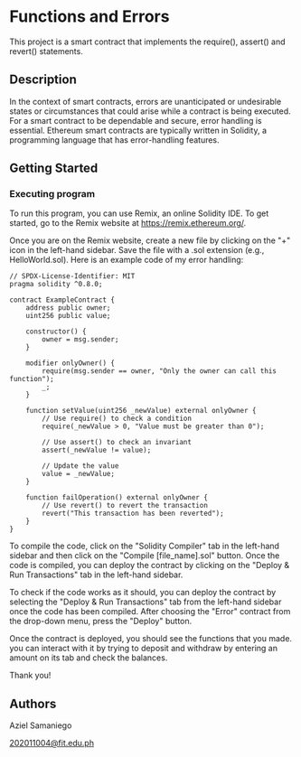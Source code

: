 # Functions and Errors

This project is a smart contract that implements the require(), assert() and revert() statements.

## Description

In the context of smart contracts, errors are unanticipated or undesirable states or circumstances that could arise while a contract is being executed. For a smart contract to be dependable and secure, error handling is essential. Ethereum smart contracts are typically written in Solidity, a programming language that has error-handling features.

## Getting Started

### Executing program

To run this program, you can use Remix, an online Solidity IDE. To get started, go to the Remix website at https://remix.ethereum.org/.

Once you are on the Remix website, create a new file by clicking on the "+" icon in the left-hand sidebar. Save the file with a .sol extension (e.g., HelloWorld.sol). Here is an example code of my error handling:
```
// SPDX-License-Identifier: MIT
pragma solidity ^0.8.0;

contract ExampleContract {
    address public owner;
    uint256 public value;

    constructor() {
        owner = msg.sender;
    }

    modifier onlyOwner() {
        require(msg.sender == owner, "Only the owner can call this function");
        _;
    }

    function setValue(uint256 _newValue) external onlyOwner {
        // Use require() to check a condition
        require(_newValue > 0, "Value must be greater than 0");

        // Use assert() to check an invariant
        assert(_newValue != value);

        // Update the value
        value = _newValue;
    }

    function failOperation() external onlyOwner {
        // Use revert() to revert the transaction
        revert("This transaction has been reverted");
    }
}

```
To compile the code, click on the "Solidity Compiler" tab in the left-hand sidebar and then click on the "Compile [file_name].sol" button. Once the code is compiled, you can deploy the contract by clicking on the "Deploy & Run Transactions" tab in the left-hand sidebar. 

To check if the code works as it should, you can deploy the contract by selecting the "Deploy & Run Transactions" tab from the left-hand sidebar once the code has been compiled. After choosing the "Error" contract from the drop-down menu, press the "Deploy" button.

Once the contract is deployed, you should see the functions that you made. you can interact with it by trying to deposit and withdraw by entering an amount on its tab and check the balances. 

Thank you!

## Authors

Aziel Samaniego

202011004@fit.edu.ph
